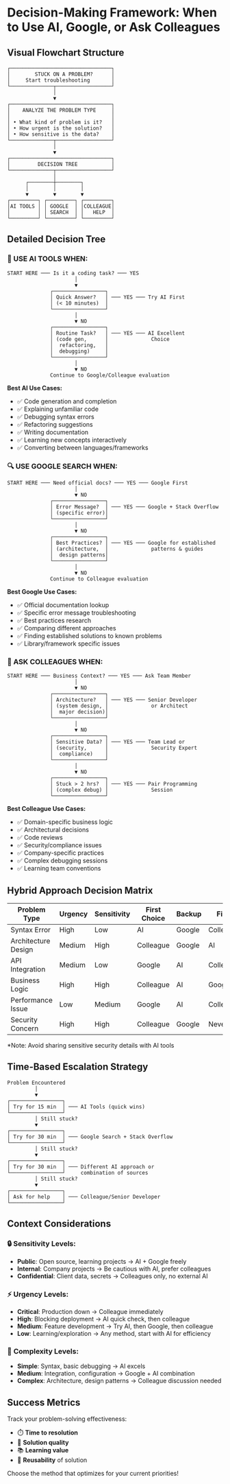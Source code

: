 # Decision-Making Framework: When to Use AI, Google, or Ask Colleagues

## Visual Flowchart Structure

```
┌─────────────────────────────────┐
│        STUCK ON A PROBLEM?      │
│     Start troubleshooting       │
└──────────────┬──────────────────┘
               │
               ▼
┌─────────────────────────────────┐
│    ANALYZE THE PROBLEM TYPE     │
│                                 │
│ • What kind of problem is it?   │
│ • How urgent is the solution?   │
│ • How sensitive is the data?    │
└──────────────┬──────────────────┘
               │
               ▼
┌─────────────────────────────────┐
│         DECISION TREE           │
└──────────────┬──────────────────┘
               │
      ┌────────┼────────┐
      │        │        │
      ▼        ▼        ▼
┌─────────┐ ┌─────────┐ ┌─────────┐
│AI TOOLS │ │ GOOGLE  │ │COLLEAGUE│
│         │ │ SEARCH  │ │   HELP  │
└─────────┘ └─────────┘ └─────────┘
```

## Detailed Decision Tree

### 🚀 USE AI TOOLS WHEN:

```
START HERE ─── Is it a coding task? ─── YES
                      │
                      ▼
              ┌─────────────────┐
              │ Quick Answer?   │ ─── YES ─── Try AI First
              │ (< 10 minutes)  │
              └─────────────────┘
                      │
                      ▼ NO
              ┌─────────────────┐
              │ Routine Task?   │ ─── YES ─── AI Excellent
              │ (code gen,      │              Choice
              │  refactoring,   │
              │  debugging)     │
              └─────────────────┘
                      │
                      ▼ NO
              Continue to Google/Colleague evaluation
```

**Best AI Use Cases:**
- ✅ Code generation and completion
- ✅ Explaining unfamiliar code
- ✅ Debugging syntax errors
- ✅ Refactoring suggestions
- ✅ Writing documentation
- ✅ Learning new concepts interactively
- ✅ Converting between languages/frameworks

### 🔍 USE GOOGLE SEARCH WHEN:

```
START HERE ─── Need official docs? ─── YES ─── Google First
                      │
                      ▼ NO
              ┌─────────────────┐
              │ Error Message?  │ ─── YES ─── Google + Stack Overflow
              │ (specific error)│
              └─────────────────┘
                      │
                      ▼ NO
              ┌─────────────────┐
              │ Best Practices? │ ─── YES ─── Google for established
              │ (architecture,  │              patterns & guides
              │  design patterns│
              └─────────────────┘
                      │
                      ▼ NO
              Continue to Colleague evaluation
```

**Best Google Use Cases:**
- ✅ Official documentation lookup
- ✅ Specific error message troubleshooting
- ✅ Best practices research
- ✅ Comparing different approaches
- ✅ Finding established solutions to known problems
- ✅ Library/framework specific issues

### 👥 ASK COLLEAGUES WHEN:

```
START HERE ─── Business Context? ─── YES ─── Ask Team Member
                      │
                      ▼ NO
              ┌─────────────────┐
              │ Architecture?   │ ─── YES ─── Senior Developer
              │ (system design, │              or Architect
              │  major decision)│
              └─────────────────┘
                      │
                      ▼ NO
              ┌─────────────────┐
              │ Sensitive Data? │ ─── YES ─── Team Lead or
              │ (security,      │              Security Expert
              │  compliance)    │
              └─────────────────┘
                      │
                      ▼ NO
              ┌─────────────────┐
              │ Stuck > 2 hrs?  │ ─── YES ─── Pair Programming
              │ (complex debug) │              Session
              └─────────────────┘
```

**Best Colleague Use Cases:**
- ✅ Domain-specific business logic
- ✅ Architectural decisions
- ✅ Code reviews
- ✅ Security/compliance issues
- ✅ Company-specific practices
- ✅ Complex debugging sessions
- ✅ Learning team conventions

## Hybrid Approach Decision Matrix

| Problem Type | Urgency | Sensitivity | First Choice | Backup | Final |
|--------------|---------|-------------|--------------|--------|-------|
| Syntax Error | High | Low | AI | Google | Colleague |
| Architecture Design | Medium | High | Colleague | Google | AI |
| API Integration | Medium | Low | Google | AI | Colleague |
| Business Logic | High | High | Colleague | AI | Google |
| Performance Issue | Low | Medium | Google | AI | Colleague |
| Security Concern | High | High | Colleague | Google | Never AI* |

*Note: Avoid sharing sensitive security details with AI tools

## Time-Based Escalation Strategy

```
Problem Encountered
         │
         ▼
┌─────────────────┐
│ Try for 15 min  │ ─── AI Tools (quick wins)
└─────────────────┘
         │ Still stuck?
         ▼
┌─────────────────┐
│ Try for 30 min  │ ─── Google Search + Stack Overflow
└─────────────────┘
         │ Still stuck?
         ▼
┌─────────────────┐
│ Try for 30 min  │ ─── Different AI approach or
└─────────────────┘     combination of sources
         │ Still stuck?
         ▼
┌─────────────────┐
│ Ask for help    │ ─── Colleague/Senior Developer
└─────────────────┘
```

## Context Considerations

### 🔒 **Sensitivity Levels:**
- **Public**: Open source, learning projects → AI + Google freely
- **Internal**: Company projects → Be cautious with AI, prefer colleagues
- **Confidential**: Client data, secrets → Colleagues only, no external AI

### ⚡ **Urgency Levels:**
- **Critical**: Production down → Colleague immediately
- **High**: Blocking deployment → AI quick check, then colleague
- **Medium**: Feature development → Try AI, then Google, then colleague
- **Low**: Learning/exploration → Any method, start with AI for efficiency

### 🧠 **Complexity Levels:**
- **Simple**: Syntax, basic debugging → AI excels
- **Medium**: Integration, configuration → Google + AI combination
- **Complex**: Architecture, design patterns → Colleague discussion needed

## Success Metrics

Track your problem-solving effectiveness:
- ⏱️ **Time to resolution**
- 🎯 **Solution quality**
- 📚 **Learning value**
- 🔄 **Reusability** of solution

Choose the method that optimizes for your current priorities!